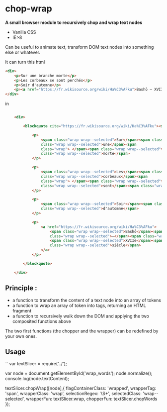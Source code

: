 # chop-wrap

**A small browser module to recursively chop and wrap text nodes**

* Vanilla CSS
* IE>8

Can be useful to animate text, transform DOM text nodes into something else or whatever.

It can turn this html

```html
<div>
    <p>Sur une branche morte</p>
    <p>Les corbeaux se sont perchés</p>
    <p>Soir d'automne</p>
    <p><a href="https://fr.wikisource.org/wiki/Ha%C3%AFku">Bashō – XVIIe siècle</a></p>
</div>
```

in

```html

    <div>

        <blockquote cite="https://fr.wikisource.org/wiki/Ha%C3%AFku"><span class="wrap"></span>

            <p>
                <span class="wrap wrap--selected">Sur</span><span class="wrap"> </span><span
                class="wrap wrap--selected">une</span><span
                class="wrap"> </span><span class="wrap wrap--selected">branche</span><span class="wrap"> </span><span
                class="wrap wrap--selected">morte</span>
            </p>

            <p>
                <span class="wrap wrap--selected">Les</span><span class="wrap"> </span><span
                class="wrap wrap--selected">corbeaux</span><span
                class="wrap"> </span><span class="wrap wrap--selected">se</span><span class="wrap"> </span><span
                class="wrap wrap--selected">sont</span><span class="wrap"> </span><span class="wrap wrap--selected">perchés</span>
            </p>

            <p>
                <span class="wrap wrap--selected">Soir</span><span class="wrap"> </span><span
                class="wrap wrap--selected">d'automne</span>
            </p>

            <p>
                <a href="https://fr.wikisource.org/wiki/Ha%C3%AFku">
                    <span class="wrap wrap--selected">Bashō</span><span class="wrap"> </span><span
                    class="wrap wrap--selected">–</span><span class="wrap"> </span>
                    <span class="wrap wrap--selected">XVIIe</span><span class="wrap"> </span><span
                    class="wrap wrap--selected">siècle</span>
                </a>
            </p>

        </blockquote>

    </div>
```

## Principle :

* a function to transform the content of a text node into an array of tokens
* a function to wrap an array of token into tags, returning an HTML fragment
* a function to recursively walk down the DOM and applying the two composited functions above

The two first functions (the chopper and the wrapper) can be redefined by your own ones.


## Usage

``
var textSlicer = require('../');

var node = document.getElementById('wrap_words');
node.normalize();
console.log(node.textContent);

textSlicer.chopWrap([node],{
    flagContainerClass: 'wrapped',
    wrapperTag: 'span',
    wrapperClass: 'wrap',
    selectionRegex: '\\S+',
    selectedClass: 'wrap--selected',
    wrapperFun: textSlicer.wrap,
    chopperFun: textSlicer.chopWords
});
```
